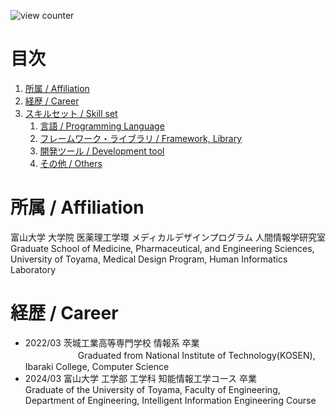 ![view counter](https://komarev.com/ghpvc/?username=YotaOkuda)

# 目次
1. [所属 / Affiliation](#所属--Affiliation)
1. [経歴 / Career](#経歴--Career)
1. [スキルセット / Skill set](#スキルセット--skill-set)
    1. [言語 / Programming Language](#言語--Programming-Language)
    1. [フレームワーク・ライブラリ / Framework, Library](#フレームワークライブラリ--framework-library)
    1. [開発ツール / Development tool](#開発ツール--Development-tool)
    1. [その他 / Others](#その他--Others)
  
# 所属 / Affiliation
富山大学 大学院 医薬理工学環 メディカルデザインプログラム 人間情報学研究室  
Graduate School of Medicine, Pharmaceutical, and Engineering Sciences, University of Toyama, Medical Design Program, Human Informatics Laboratory

# 経歴 / Career
- 2022/03 茨城工業高等専門学校 情報系 卒業  
　　　　　　Graduated from National Institute of Technology(KOSEN), Ibaraki College, Computer Science
- 2024/03 富山大学 工学部 工学科 知能情報工学コース 卒業  
          Graduate of the University of Toyama, Faculty of Engineering, Department of Engineering, Intelligent Information Engineering Course

<!--
**YotaOkuda/YotaOkuda** is a ✨ _special_ ✨ repository because its `README.md` (this file) appears on your GitHub profile.

Here are some ideas to get you started:

- 🔭 I’m currently working on ...
- 🌱 I’m currently learning ...
- 👯 I’m looking to collaborate on ...
- 🤔 I’m looking for help with ...
- 💬 Ask me about ...
- 📫 How to reach me: ...
- 😄 Pronouns: ...
- ⚡ Fun fact: ...
-->

